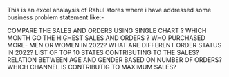 This is an excel analaysis of Rahul stores where i have addressed some business problem statement like:-

COMPARE THE SALES AND ORDERS USING SINGLE CHART ?
WHICH MONTH GO THE HIGHEST SALES AND ORDERS ?
WHO PURCHASED MORE- MEN OR WOMEN IN 2022?
WHAT ARE DIFFERENT ORDER STATUS IN 2022?
LIST OF TOP 10 STATES CONTRIBUTING TO THE SALES?
RELATION BETWEEN AGE AND GENDER BASED ON NUMBER OF ORDERS?
WHICH CHANNEL IS CONTRIBUTIG TO MAXIMUM SALES?
